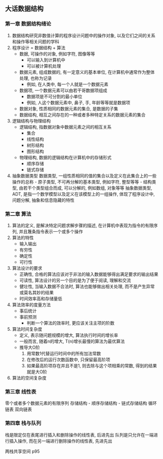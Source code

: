 ## 大话数据结构

### 第一章 数据结构绪论
1. 数据结构研究非数值计算的程序设计问题中的操作对象, 以及它们之间的关系和操作等相关问题的学科
1. 程序设计 = 数据结构 + 算法
    - 数据, 可操作的对象, 例如字符, 图像等等
        - 可以输入到计算机中
        - 可以被计算机处理
    - 数据元素, 组成数据的, 有一定意义的基本单位, 在计算机中通常作为整体处理, 也称为记录
        - 例如, 在人类中, 每一个人就是一个数据元素
    - 数据项, 一个数据元素可以由若干哥数据项组成
        - 数据项是不可分割的最小单位
        - 例如, 人这个数据元素中, 鼻子, 手, 年龄等等就是数据项
    - 数据对象, 性质相同的数据元素的集合, 是数据的子集
    - 数据结构, 相互之间存在的一种或者多种特定关系的数据元素的集合
1. 逻辑结构与物理结构
    - 逻辑结构, 指数据对象中数据元素之间的相互关系
        - 集合
        - 线性结构
        - 树形结构
        - 图形结构
    - 物理结构, 数据的逻辑结构在计算机中的存储形式
        - 顺序存储
        - 链式存储
1. 抽象数据类型
    数据类型, 一组性质相同的值的集合以及定义在此集合上的一些操作的总称
        - 原子类型, 不可再分解的基本类型, 例如字符, 整型等等
        - 结构类型, 由若干个类型组合而成, 可以分解的, 例如数组, 对象等等
    抽象数据类型, ADT, 是指一个数学模型以及定义在该模型上的一组操作, 体现了程序设计中, 问题分解, 抽象和信息隐藏的特性

### 第二章 算法
1. 算法的定义, 是解决特定问题求解步骤的描述, 在计算机中表现为指令的有限序列, 并且篾条指令表示一个或多个操作
1. 算法的特性
    - 输入输出
    - 有穷性
    - 确定性
    - 可行性
1. 算法设计的要求
    - 正确性, 合格的算法应该对于非法的输入数据能够得出满足要求的输出结果
    - 可读性, 算法设计的另一个目的是为了便于阅读, 理解和交流
    - 健壮性, 当输入数据不合法时, 算法也能够做出相关处理, 而不是产生异常或莫名其妙的结果
    - 时间效率高和存储量低
1. 算法效率的度量方法
    - 事后统计
    - 事前预测
        - 判断一个算法的效率时, 更应该关注主项的阶数
1. 算法时间复杂度
    - 定义, 表示随问题规模的增大, 算法执行时间的增长率
    - 一般而言, 随着n的增大, T(n)增长最慢的算法为最优算法
    - 推导大O阶
        1. 用常数1代替运行时间中的所有加法常数
        1. 在修改后的运行次数函数中, 只保留最高阶项
        1. 如果最高阶项存在并且不是1, 则去除与这个项相乘的常数, 得到的结果就是大O阶
1. 算法的空间复杂度

### 第三章 线性表
零个或者多个数据元素的有限序列
存储结构
    - 顺序存储结构
    - 链式存储结构
循环链表
双向链表

### 第四章 栈与队列
栈是限定仅在表尾进行插入和删除操作的线性表, 后进先出
队列是只允许在一端进行插入操作, 而在另一端进行删除操作的线性表, 先进先出

两栈共享空间
p95
